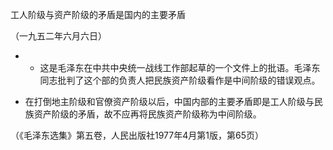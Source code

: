 工人阶级与资产阶级的矛盾是国内的主要矛盾

（一九五二年六月六日）


- * 这是毛泽东在中共中央统一战线工作部起草的一个文件上的批语。毛泽东同志批判了这个部的负责人把民族资产阶级看作是中间阶级的错误观点。


- 在打倒地主阶级和官僚资产阶级以后，中国内部的主要矛盾即是工人阶级与民族资产阶级的矛盾，故不应再将民族资产阶级称为中间阶级。


（《毛泽东选集》第五卷，人民出版社1977年4月第1版，第65页）


